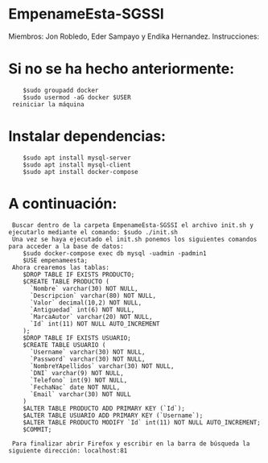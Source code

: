 # EmpenameEsta-SGSSI
Miembros: Jon Robledo, Eder Sampayo y Endika Hernandez.
Instrucciones:
   # Si no se ha hecho anteriormente:
        $sudo groupadd docker
        $sudo usermod -aG docker $USER
     reiniciar la máquina
     
   # Instalar dependencias:
        $sudo apt install mysql-server
        $sudo apt install mysql-client
        $sudo apt install docker-compose

   # A continuación:
     Buscar dentro de la carpeta EmpenameEsta-SGSSI el archivo init.sh y ejecutarlo mediante el comando: $sudo ./init.sh
     Una vez se haya ejecutado el init.sh ponemos los siguientes comandos para acceder a la base de datos:
        $sudo docker-compose exec db mysql -uadmin -padmin1
        $USE empenameesta;
     Ahora crearemos las tablas:
        $DROP TABLE IF EXISTS PRODUCTO;
        $CREATE TABLE PRODUCTO (
          `Nombre` varchar(30) NOT NULL,
          `Descripcion` varchar(80) NOT NULL,
          `Valor` decimal(10,2) NOT NULL,
          `Antiguedad` int(6) NOT NULL,
          `MarcaAutor` varchar(20) NOT NULL,
          `Id` int(11) NOT NULL AUTO_INCREMENT
        );
        $DROP TABLE IF EXISTS USUARIO;
        $CREATE TABLE USUARIO (
          `Username` varchar(30) NOT NULL,
          `Password` varchar(30) NOT NULL,
          `NombreYApellidos` varchar(30) NOT NULL,
          `DNI` varchar(9) NOT NULL,
          `Telefono` int(9) NOT NULL,
          `FechaNac` date NOT NULL,
          `Email` varchar(30) NOT NULL
        )
        $ALTER TABLE PRODUCTO ADD PRIMARY KEY (`Id`);
        $ALTER TABLE USUARIO ADD PRIMARY KEY (`Username`);
        $ALTER TABLE PRODUCTO MODIFY `Id` int(11) NOT NULL AUTO_INCREMENT;
        $COMMIT;
     
     Para finalizar abrir Firefox y escribir en la barra de búsqueda la siguiente dirección: localhost:81
